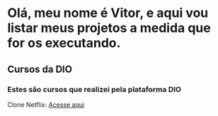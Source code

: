 # Olá, meu nome é Vitor, e aqui vou listar meus projetos a medida que for os executando.


## Cursos da DIO

### Estes são cursos que realizei pela plataforma DIO

Clone Netflix: <a href="https://github.com/vitorbonamigosassi/meus-repositorios/tree/master/Repositorios/Streaming_Site">Acesse aqui</a>
